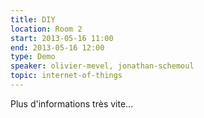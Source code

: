 ```yaml
---
title: DIY
location: Room 2
start: 2013-05-16 11:00
end: 2013-05-16 12:00
type: Demo
speaker: olivier-mevel, jonathan-schemoul
topic: internet-of-things
---
```


Plus d'informations très vite...